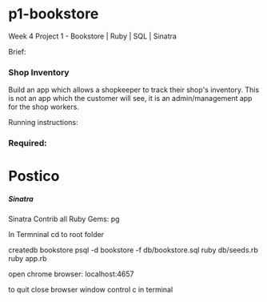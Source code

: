 # p1-bookstore
Week 4 Project 1 - Bookstore | Ruby | SQL | Sinatra


Brief:
### Shop Inventory

Build an app which allows a shopkeeper to track their shop's inventory. This is not an app which the customer will see, it is an admin/management app for the shop workers.


Running instructions:

### Required:
# Postico
##### Sinatra
Sinatra Contrib all
Ruby Gems:
  pg
  
In Termninal
cd to root folder

createdb bookstore
psql -d bookstore -f db/bookstore.sql
ruby db/seeds.rb
ruby app.rb

open chrome browser: localhost:4657

to quit
close browser window
control c in terminal
